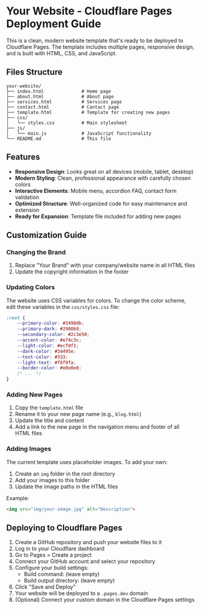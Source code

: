 # Your Website - Cloudflare Pages Deployment Guide

This is a clean, modern website template that's ready to be deployed to Cloudflare Pages. The template includes multiple pages, responsive design, and is built with HTML, CSS, and JavaScript.

## Files Structure

```
your-website/
├── index.html              # Home page
├── about.html              # About page
├── services.html           # Services page
├── contact.html            # Contact page
├── template.html           # Template for creating new pages
├── css/
│   └── styles.css          # Main stylesheet
├── js/
│   └── main.js             # JavaScript functionality
└── README.md               # This file
```

## Features

- **Responsive Design**: Looks great on all devices (mobile, tablet, desktop)
- **Modern Styling**: Clean, professional appearance with carefully chosen colors
- **Interactive Elements**: Mobile menu, accordion FAQ, contact form validation
- **Optimized Structure**: Well-organized code for easy maintenance and extension
- **Ready for Expansion**: Template file included for adding new pages

## Customization Guide

### Changing the Brand

1. Replace "Your Brand" with your company/website name in all HTML files
2. Update the copyright information in the footer

### Updating Colors

The website uses CSS variables for colors. To change the color scheme, edit these variables in the `css/styles.css` file:

```css
:root {
    --primary-color: #3498db;
    --primary-dark: #2980b9;
    --secondary-color: #2c3e50;
    --accent-color: #e74c3c;
    --light-color: #ecf0f1;
    --dark-color: #34495e;
    --text-color: #333;
    --light-text: #f8f9fa;
    --border-color: #e0e0e0;
    /* ... */
}
```

### Adding New Pages

1. Copy the `template.html` file
2. Rename it to your new page name (e.g., `blog.html`)
3. Update the title and content
4. Add a link to the new page in the navigation menu and footer of all HTML files

### Adding Images

The current template uses placeholder images. To add your own:

1. Create an `img` folder in the root directory
2. Add your images to this folder
3. Update the image paths in the HTML files

Example:
```html
<img src="img/your-image.jpg" alt="Description">
```

## Deploying to Cloudflare Pages

1. Create a GitHub repository and push your website files to it
2. Log in to your Cloudflare dashboard
3. Go to Pages > Create a project
4. Connect your GitHub account and select your repository
5. Configure your build settings:
   - Build command: (leave empty)
   - Build output directory: (leave empty)
6. Click "Save and Deploy"
7. Your website will be deployed to a `.pages.dev` domain
8. (Optional) Connect your custom domain in the Cloudflare Pages settings

##